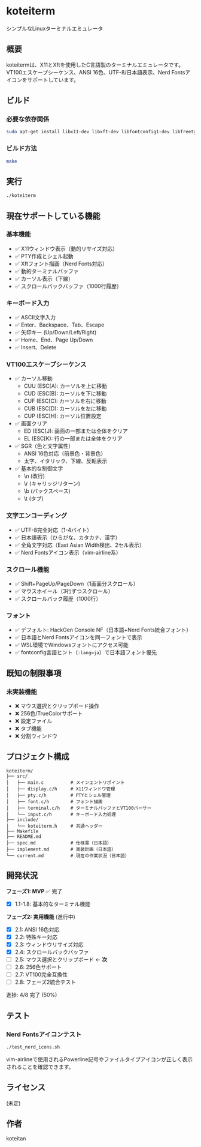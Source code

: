 # koteiterm

シンプルなLinuxターミナルエミュレータ

## 概要

koteitermは、X11とXftを使用したC言語製のターミナルエミュレータです。VT100エスケープシーケンス、ANSI 16色、UTF-8/日本語表示、Nerd Fontsアイコンをサポートしています。

## ビルド

### 必要な依存関係

```bash
sudo apt-get install libx11-dev libxft-dev libfontconfig1-dev libfreetype6-dev
```

### ビルド方法

```bash
make
```

## 実行

```bash
./koteiterm
```

## 現在サポートしている機能

### 基本機能
- ✅ X11ウィンドウ表示（動的リサイズ対応）
- ✅ PTY作成とシェル起動
- ✅ Xftフォント描画（Nerd Fonts対応）
- ✅ 動的ターミナルバッファ
- ✅ カーソル表示（下線）
- ✅ スクロールバックバッファ（1000行履歴）

### キーボード入力
- ✅ ASCII文字入力
- ✅ Enter、Backspace、Tab、Escape
- ✅ 矢印キー (Up/Down/Left/Right)
- ✅ Home、End、Page Up/Down
- ✅ Insert、Delete

### VT100エスケープシーケンス
- ✅ カーソル移動
  - CUU (ESC[A): カーソルを上に移動
  - CUD (ESC[B): カーソルを下に移動
  - CUF (ESC[C): カーソルを右に移動
  - CUB (ESC[D): カーソルを左に移動
  - CUP (ESC[H): カーソル位置設定
- ✅ 画面クリア
  - ED (ESC[J): 画面の一部または全体をクリア
  - EL (ESC[K): 行の一部または全体をクリア
- ✅ SGR（色と文字属性）
  - ANSI 16色対応（前景色・背景色）
  - 太字、イタリック、下線、反転表示
- ✅ 基本的な制御文字
  - \\n (改行)
  - \\r (キャリッジリターン)
  - \\b (バックスペース)
  - \\t (タブ)

### 文字エンコーディング
- ✅ UTF-8完全対応（1-4バイト）
- ✅ 日本語表示（ひらがな、カタカナ、漢字）
- ✅ 全角文字対応（East Asian Width検出、2セル表示）
- ✅ Nerd Fontsアイコン表示（vim-airline系）

### スクロール機能
- ✅ Shift+PageUp/PageDown（1画面分スクロール）
- ✅ マウスホイール（3行ずつスクロール）
- ✅ スクロールバック履歴（1000行）

### フォント
- ✅ デフォルト: HackGen Console NF（日本語+Nerd Fonts統合フォント）
- ✅ 日本語とNerd Fontsアイコンを同一フォントで表示
- ✅ WSL環境でWindowsフォントにアクセス可能
- ✅ fontconfig言語ヒント（`:lang=ja`）で日本語フォント優先

## 既知の制限事項

### 未実装機能
- ❌ マウス選択とクリップボード操作
- ❌ 256色/TrueColorサポート
- ❌ 設定ファイル
- ❌ タブ機能
- ❌ 分割ウィンドウ

## プロジェクト構成

```
koteiterm/
├── src/
│   ├── main.c          # メインエントリポイント
│   ├── display.c/h     # X11ウィンドウ管理
│   ├── pty.c/h         # PTYとシェル管理
│   ├── font.c/h        # フォント描画
│   ├── terminal.c/h    # ターミナルバッファとVT100パーサー
│   └── input.c/h       # キーボード入力処理
├── include/
│   └── koteiterm.h     # 共通ヘッダー
├── Makefile
├── README.md
├── spec.md             # 仕様書（日本語）
├── implement.md        # 実装計画（日本語）
└── current.md          # 現在の作業状況（日本語）
```

## 開発状況

**フェーズ1: MVP** ✅ 完了
- [x] 1.1-1.8: 基本的なターミナル機能

**フェーズ2: 実用機能** (進行中)
- [x] 2.1: ANSI 16色対応
- [x] 2.2: 特殊キー対応
- [x] 2.3: ウィンドウリサイズ対応
- [x] 2.4: スクロールバックバッファ
- [ ] 2.5: マウス選択とクリップボード ← **次**
- [ ] 2.6: 256色サポート
- [ ] 2.7: VT100完全互換性
- [ ] 2.8: フェーズ2統合テスト

進捗: 4/8 完了 (50%)

## テスト

### Nerd Fontsアイコンテスト

```bash
./test_nerd_icons.sh
```

vim-airlineで使用されるPowerline記号やファイルタイプアイコンが正しく表示されることを確認できます。

## ライセンス

(未定)

## 作者

koteitan
